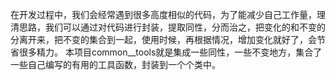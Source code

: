 在开发过程中，我们会经常遇到很多高度相似的代码，为了能减少自己工作量，理清思路，我们可以通过对代码进行封装，提取同性，分而治之，把变化的和不变的分离开来，把不变的集合到一起，使用时候，再根据情况，增加变化就好了，会节省很多精力。
   本项目common__tools就是集成一些同性，一些不变地方，集合了一些自己编写的有用的工具函数，封装到一个个类中。